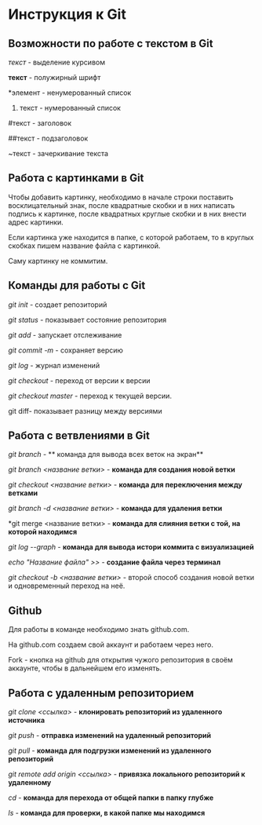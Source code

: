 # Инструкция к Git

## Возможности по работе с текстом в Git

*текст* - выделение курсивом

**текст** - полужирный шрифт

*элемент - ненумерованный список

1. текст - нумерованный список

#текст - заголовок

##текст - подзаголовок

~текст - зачеркивание текста

## Работа с картинками в Git

Чтобы добавить картинку, необходимо в начале строки поставить восклицательный знак, после квадратные скобки и в них написать подпись к картинке, после квадратных круглые скобки и в них внести адрес картинки. 

Если картинка уже находится в папке, с которой работаем, то в круглых скобках пишем название файла с картинкой.

Саму картинку не коммитим.

## Команды для работы с Git

*git init* - создает репозиторий

*git status* - показывает состояние репозитория

*git add* - запускает отслеживание

*git commit -m* - сохраняет версию

*git log* - журнал изменений

*git checkout* - переход от версии к версии

*git checkout master* - переход к текущей версии.

git diff- показывает разницу между версиями


## Работа с ветвлениями в Git

*git branch* - ** команда для вывода всех веток на экран**

*git branch <название ветки>* - **команда для создания новой ветки**

*git checkout <название ветки>* - **команда для переключения между ветками**

*git branch -d <название ветки>* - **команда для удаления ветки**

*git merge <название ветки> - **команда для слияния ветки с той, на которой находимся**

*git log --graph* - **команда для вывода истори коммита с визуализацией**

*echo "Название файла" >>* - **создание файла через терминал** 

*git checkout -b <название ветки>* - второй способ создания новой ветки и одновременный переход на неё.

## Github

Для работы в команде необходимо знать github.com.

На github.com создаем свой аккаунт и работаем через него.

Fork - кнопка на github для открытия чужого репозитория в своём аккаунте, чтобы в дальнейшем его изменять.

## Работа с удаленным репозиторием

*git clone <ссылка>* - **клонировать репозиторий из удаленного источника**

*git push* - **отправка изменений на удаленный репозиторий**

*git pull* - **команда для подгрузки изменений из удаленного репозиторий**

*git remote add origin <ссылка>* - **привязка локального репозиторий к удаленному**

*cd* - **команда для перехода от общей папки в папку глубже**

*ls* - **команда для проверки, в какой папке мы находимся**




